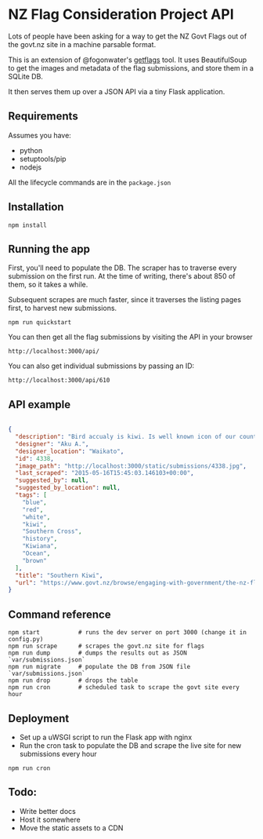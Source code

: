 # NZ Flag Consideration Project API

Lots of people have been asking for a way to get the NZ Govt Flags out of the
govt.nz site in a machine parsable format.

This is an extension of @fogonwater's
[getflags](https://github.com/fogonwater/getflags) tool. It uses BeautifulSoup
to get the images and metadata of the flag submissions, and store them in a
SQLite DB.

It then serves them up over a JSON API via a tiny Flask application.


## Requirements

Assumes you have:
* python
* setuptools/pip
* nodejs

All the lifecycle commands are in the `package.json`

## Installation

```shell
npm install
```

## Running the app

First, you'll need to populate the DB. The scraper has to traverse every
submission on the first run. At the time of writing, there's about 850 of them,
so it takes a while.

Subsequent scrapes are much faster, since it traverses the listing pages first,
to harvest new submissions.

```shell
npm run quickstart
```

You can then get all the flag submissions by visiting the API in your browser
```
http://localhost:3000/api/
```

You can also get individual submissions by passing an ID:

```
http://localhost:3000/api/610
```

## API example

```json

{
  "description": "Bird accualy is kiwi. Is well known icon of our country and people. Also stars are southern cross and blue is pacific ocean. Where we're from and how we got here.",
  "designer": "Aku A.",
  "designer_location": "Waikato",
  "id": 4338,
  "image_path": "http://localhost:3000/static/submissions/4338.jpg",
  "last_scraped": "2015-05-16T15:45:03.146103+00:00",
  "suggested_by": null,
  "suggested_by_location": null,
  "tags": [
    "blue",
    "red",
    "white",
    "kiwi",
    "Southern Cross",
    "history",
    "Kiwiana",
    "Ocean",
    "brown"
  ],
  "title": "Southern Kiwi",
  "url": "https://www.govt.nz/browse/engaging-with-government/the-nz-flag-your-chance-to-decide/gallery/design/4338"
}
```


## Command reference

```shell
npm start           # runs the dev server on port 3000 (change it in config.py)
npm run scrape      # scrapes the govt.nz site for flags
npm run dump        # dumps the results out as JSON `var/submissions.json`
npm run migrate     # populate the DB from JSON file `var/submissions.json`
npm run drop        # drops the table
npm run cron        # scheduled task to scrape the govt site every hour
```


## Deployment

* Set up a uWSGI script to run the Flask app with nginx
* Run the cron task to populate the DB and scrape the live site for new submissions every hour

```
npm run cron
```

## Todo:
* Write better docs
* Host it somewhere
* Move the static assets to a CDN


